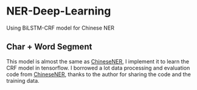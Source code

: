 # NER-Deep-Learning
Using BiLSTM-CRF model for Chinese NER

## Char + Word Segment
This model is almost the same as [ChineseNER](https://github.com/zjy-ucas/ChineseNER), I implement it to learn the CRF model in tensorflow. I borrowed a lot data processing and evaluation code from [ChineseNER](https://github.com/zjy-ucas/ChineseNER), thanks to the author for sharing the code and the training data.
